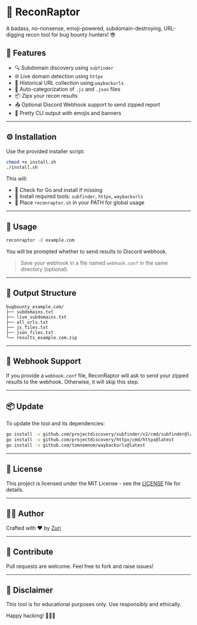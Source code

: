 # 🚀 ReconRaptor

A badass, no-nonsense, emoji-powered, subdomain-destroying, URL-digging recon tool for bug bounty hunters! 😎

## 🌟 Features

- 🔍 Subdomain discovery using `subfinder`
- 🌐 Live domain detection using `httpx`
- 📜 Historical URL collection using `waybackurls`
- 📁 Auto-categorization of `.js` and `.json` files
- 📦 Zips your recon results
- 📤 Optional Discord Webhook support to send zipped report
- 🎨 Pretty CLI output with emojis and banners

---

## ⚙️ Installation

Use the provided installer script:

```bash
chmod +x install.sh
./install.sh
```

This will:
- 🔎 Check for Go and install if missing
- 🧰 Install required tools: `subfinder`, `httpx`, `waybackurls`
- 🦖 Place `reconraptor.sh` in your PATH for global usage

---

## 🧪 Usage

```bash
reconraptor -d example.com
```

You will be prompted whether to send results to Discord webhook.
> Save your webhook in a file named `webhook.conf` in the same directory (optional).

---

## 📁 Output Structure

```
bugbounty_example.com/
├── subdomains.txt
├── live_subdomains.txt
├── all_urls.txt
├── js_files.txt
├── json_files.txt
└── results_example.com.zip
```

---

## 💌 Webhook Support

If you provide a `webhook.conf` file, ReconRaptor will ask to send your zipped results to the webhook. Otherwise, it will skip this step.

---

## 📦 Update

To update the tool and its dependencies:

```bash
go install -v github.com/projectdiscovery/subfinder/v2/cmd/subfinder@latest
go install -v github.com/projectdiscovery/httpx/cmd/httpx@latest
go install -v github.com/tomnomnom/waybackurls@latest
```

---

## 📜 License

This project is licensed under the MIT License - see the [LICENSE](LICENSE) file for details.

---

## 👨‍💻 Author

Crafted with ❤️ by [Zuri](https://github.com/Zuri09)

---

## 💬 Contribute

Pull requests are welcome. Feel free to fork and raise issues!

---

## 🤝 Disclaimer

This tool is for educational purposes only. Use responsibly and ethically.

Happy hacking! 🐱‍💻🚀

